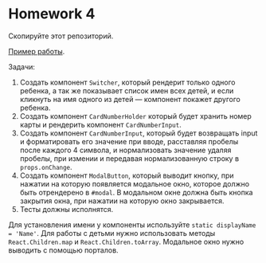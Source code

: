 # Homework 4

Скопируйте этот репозиторий.

[Пример работы](http://5a0ad5aadf99536a88d36117.tycoon-moneys-57286.netlify.com).

Задачи:

1. Создать компонент `Switcher`, который рендерит только одного ребенка, а так же показывает список имен всех детей, и если кликнуть на имя одного из детей — компонент покажет другого ребенка.
2. Создать компонент `CardNumberHolder` который будет хранить номер карты и рендерить компонент `CardNumberInput`.
3. Создать компонент `CardNumberInput`, который будет возвращать input и форматировать его значение при вводе, расставляя пробелы после каждого 4 символа, и нормализовать значение удаляя пробелы, при измении и передавая нормализованную строку в `props.onChange`.
4. Создать компонент `ModalButton`, который выводит кнопку, при нажатии на которую появляется модальное окно, которое должно быть отрендерено в `#modal`. В модальном окне должна быть кнопка закрытия окна, при нажатии на которую окно закрывается.
5. Тесты должны исполнятся.

Для установления имени у компоненты используйте ```static displayName = 'Name'```.
Для работы с детьми нужно использовать методы `React.Children.map` и `React.Children.toArray`.
Модальное окно нужно выводить с помощью порталов.

